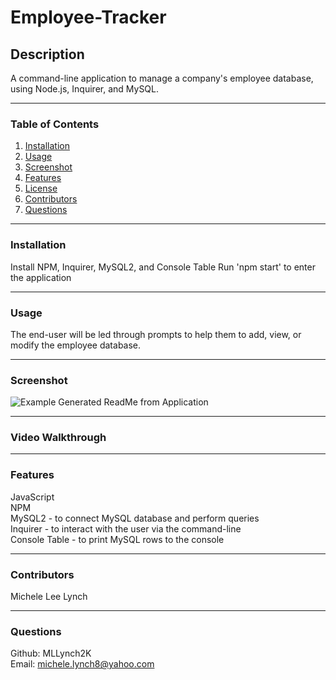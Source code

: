 # Employee-Tracker

## Description   
A command-line application to manage a company's employee database, using Node.js, Inquirer, and MySQL.

***
### Table of Contents  
1. [Installation]()
2. [Usage]()
3. [Screenshot]()
4. [Features]()
5. [License]()
6. [Contributors]()
7. [Questions]()  

***
### Installation 
Install NPM, Inquirer, MySQL2, and Console Table
Run 'npm start' to enter the application

***
### Usage
The end-user will be led through prompts to help them to add, view, or modify the employee database.

***
### Screenshot  
![Example Generated ReadMe from Application]()

***
### Video Walkthrough


***
### Features  
JavaScript  
NPM  
MySQL2 - to connect MySQL database and perform queries      
Inquirer - to interact with the user via the command-line   
Console Table - to print MySQL rows to the console

***
### Contributors  
Michele Lee Lynch

***
### Questions  
Github: MLLynch2K  
Email: michele.lynch8@yahoo.com
